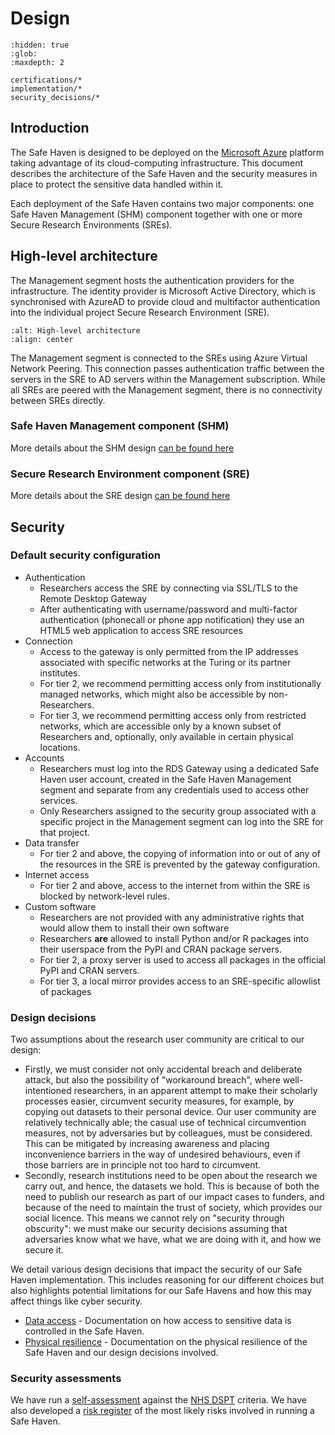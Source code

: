 # Design

```{toctree}
:hidden: true
:glob:
:maxdepth: 2

certifications/*
implementation/*
security_decisions/*
```
## Introduction

The Safe Haven is designed to be deployed on the [Microsoft Azure](https://azure.microsoft.com/en-gb/) platform taking advantage of its cloud-computing infrastructure.
This document describes the architecture of the Safe Haven and the security measures in place to protect the sensitive data handled within it.

Each deployment of the Safe Haven contains two major components: one Safe Haven Management (SHM) component together with one or more Secure Research Environments (SREs).

## High-level architecture

The Management segment hosts the authentication providers for the infrastructure.
The identity provider is Microsoft Active Directory, which is synchronised with AzureAD to provide cloud and multifactor authentication into the individual project Secure Research Environment (SRE).

```{image} safe_haven_architecture.png
:alt: High-level architecture
:align: center
```

The Management segment is connected to the SREs using Azure Virtual Network Peering. This connection passes authentication traffic between the servers in the SRE to AD servers within the Management subscription. While all SREs are peered with the Management segment, there is no connectivity between SREs directly.

### Safe Haven Management component (SHM)

More details about the SHM design [can be found here](implementation/shm_details.md)

### Secure Research Environment component (SRE)

More details about the SRE design [can be found here](implementation/sre_details.md)

## Security

### Default security configuration

- Authentication
  - Researchers access the SRE by connecting via SSL/TLS to the Remote Desktop Gateway
  - After authenticating with username/password and multi-factor authentication (phonecall or phone app notification) they use an HTML5 web application to access SRE resources
- Connection
  - Access to the gateway is only permitted from the IP addresses associated with specific networks at the Turing or its partner institutes.
  - For tier 2, we recommend permitting access only from institutionally managed networks, which might also be accessible by non-Researchers.
  - For tier 3, we recommend permitting access only from restricted networks, which are accessible only by a known subset of Researchers and, optionally, only available in certain physical locations.
- Accounts
  - Researchers must log into the RDS Gateway using a dedicated Safe Haven user account, created in the Safe Haven Management segment and separate from any credentials used to access other services.
  - Only Researchers assigned to the security group associated with a specific project in the Management segment can log into the SRE for that project.
- Data transfer
  - For tier 2 and above, the copying of information into or out of any of the resources in the SRE is prevented by the gateway configuration.
- Internet access
  - For tier 2 and above, access to the internet from within the SRE is blocked by network-level rules.
- Custom software
  - Researchers are not provided with any administrative rights that would allow them to install their own software
  - Researchers **are** allowed to install Python and/or R packages into their userspace from the PyPI and CRAN package servers.
  - For tier 2, a proxy server is used to access all packages in the official PyPI and CRAN servers.
  - For tier 3, a local mirror provides access to an SRE-specific allowlist of packages

### Design decisions

Two assumptions about the research user community are critical to our design:

- Firstly, we must consider not only accidental breach and deliberate attack, but also the possibility of "workaround breach", where well-intentioned researchers, in an apparent attempt to make their scholarly processes easier, circumvent security measures, for example, by copying out datasets to their personal device. Our user community are relatively technically able; the casual use of technical circumvention measures, not by adversaries but by colleagues, must be considered. This can be mitigated by increasing awareness and placing inconvenience barriers in the way of undesired behaviours, even if those barriers are in principle not too hard to circumvent.
- Secondly, research institutions need to be open about the research we carry out, and hence, the datasets we hold. This is because of both the need to publish our research as part of our impact cases to funders, and because of the need to maintain the trust of society, which provides our social licence. This means we cannot rely on "security through obscurity": we must make our security decisions assuming that adversaries know what we have, what we are doing with it, and how we secure it.

We detail various design decisions that impact the security of our Safe Haven implementation.
This includes reasoning for our different choices but also highlights potential limitations for our Safe Havens and how this may affect things like cyber security.

- [Data access](security_decisions/data_access.md) - Documentation on how access to sensitive data is controlled in the Safe Haven.
- [Physical resilience](security_decisions/physical_resilence_and_availability.md) - Documentation on the physical resilience of the Safe Haven and our design decisions involved.

### Security assessments

We have run a [self-assessment](certifications/DSPT.md) against the [NHS DSPT](https://www.dsptoolkit.nhs.uk/) criteria.
We have also developed a [risk register](certifications/risk_register.md) of the most likely risks involved in running a Safe Haven.
